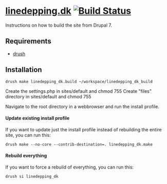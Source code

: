 [linedepping.dk](http://linedepping.dk) [![Build Status](https://secure.travis-ci.org/sunetjensen/linedepping.dk.png)](http://travis-ci.org/sunetjensen/linedepping.dk)
==

Instructions on how to build the site from Drupal 7.

Requirements
--

* [drush](http://drupal.org/project/drush) 

Installation
--

    drush make linedepping_dk.build ~/workspace/linedepping_dk_build
    
Create the settings.php in sites/default and chmod 755
Create "files" directory in sites/default and chmod 755

Navigate to the root directory in a webbrowser and run the install profile.

#### Update existing install profile ####

If you want to update just the install profile instead of rebuilding the
entire site, you can run this:

    drush make --no-core --contrib-destination=. linedepping_dk.make

#### Rebuild everything ####

If you want to force a rebuild of everything, you can run this:

    drush si linedepping_dk

